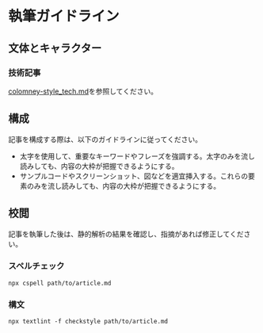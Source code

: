 <!-- cSpell:ignore textlint -->

# 執筆ガイドライン

## 文体とキャラクター

### 技術記事

[colomney-style_tech.md](/docs/colomney-style_tech.md)を参照してください。

## 構成

記事を構成する際は、以下のガイドラインに従ってください。

- 太字を使用して、重要なキーワードやフレーズを強調する。太字のみを流し読みしても、内容の大枠が把握できるようにする。
- サンプルコードやスクリーンショット、図などを適宜挿入する。これらの要素のみを流し読みしても、内容の大枠が把握できるようにする。

## 校閲

記事を執筆した後は、静的解析の結果を確認し、指摘があれば修正してください。

### スペルチェック

```shell
npx cspell path/to/article.md
```

### 構文

```shell
npx textlint -f checkstyle path/to/article.md
```
